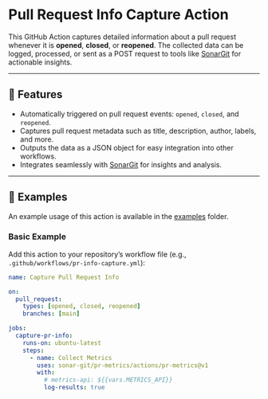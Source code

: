 # Pull Request Info Capture Action

This GitHub Action captures detailed information about a pull request whenever it is **opened**, **closed**, or **reopened**. The collected data can be logged, processed, or sent as a POST request to tools like [SonarGit](https://sonargit.com) for actionable insights.

---

## 🚀 Features

- Automatically triggered on pull request events: `opened`, `closed`, and `reopened`.
- Captures pull request metadata such as title, description, author, labels, and more.
- Outputs the data as a JSON object for easy integration into other workflows.
- Integrates seamlessly with [SonarGit](https://sonargit.com) for insights and analysis.

---

## 📂 Examples

An example usage of this action is available in the [examples](log-action/example/) folder.

### Basic Example

Add this action to your repository’s workflow file (e.g., `.github/workflows/pr-info-capture.yml`):

```yaml
name: Capture Pull Request Info

on:
  pull_request:
    types: [opened, closed, reopened]
    branches: [main]

jobs:
  capture-pr-info:
    runs-on: ubuntu-latest
    steps:
      - name: Collect Metrics
        uses: sonar-git/pr-metrics/actions/pr-metrics@v1
        with:
          # metrics-api: ${{vars.METRICS_API}}
          log-results: true
